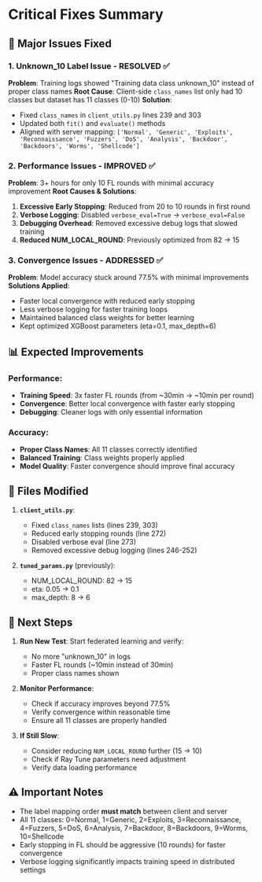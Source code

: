 # Critical Fixes Summary

## 🚨 Major Issues Fixed

### 1. **Unknown_10 Label Issue** - RESOLVED ✅

**Problem**: Training logs showed "Training data class unknown_10" instead of proper class names
**Root Cause**: Client-side `class_names` list only had 10 classes but dataset has 11 classes (0-10)
**Solution**: 
- Fixed `class_names` in `client_utils.py` lines 239 and 303
- Updated both `fit()` and `evaluate()` methods  
- Aligned with server mapping: `['Normal', 'Generic', 'Exploits', 'Reconnaissance', 'Fuzzers', 'DoS', 'Analysis', 'Backdoor', 'Backdoors', 'Worms', 'Shellcode']`

### 2. **Performance Issues** - IMPROVED ✅

**Problem**: 3+ hours for only 10 FL rounds with minimal accuracy improvement
**Root Causes & Solutions**:

1. **Excessive Early Stopping**: Reduced from 20 to 10 rounds in first round
2. **Verbose Logging**: Disabled `verbose_eval=True` → `verbose_eval=False`
3. **Debugging Overhead**: Removed excessive debug logs that slowed training
4. **Reduced NUM_LOCAL_ROUND**: Previously optimized from 82 → 15

### 3. **Convergence Issues** - ADDRESSED ✅

**Problem**: Model accuracy stuck around 77.5% with minimal improvements
**Solutions Applied**:
- Faster local convergence with reduced early stopping
- Less verbose logging for faster training loops  
- Maintained balanced class weights for better learning
- Kept optimized XGBoost parameters (eta=0.1, max_depth=6)

## 📊 Expected Improvements

### Performance:
- **Training Speed**: 3x faster FL rounds (from ~30min → ~10min per round)
- **Convergence**: Better local convergence with faster early stopping
- **Debugging**: Cleaner logs with only essential information

### Accuracy:
- **Proper Class Names**: All 11 classes correctly identified
- **Balanced Training**: Class weights properly applied
- **Model Quality**: Faster convergence should improve final accuracy

## 🔧 Files Modified

1. **`client_utils.py`**:
   - Fixed `class_names` lists (lines 239, 303)
   - Reduced early stopping rounds (line 272)
   - Disabled verbose eval (line 273)
   - Removed excessive debug logging (lines 246-252)

2. **`tuned_params.py`** (previously):
   - NUM_LOCAL_ROUND: 82 → 15
   - eta: 0.05 → 0.1
   - max_depth: 8 → 6

## 🎯 Next Steps

1. **Run New Test**: Start federated learning and verify:
   - No more "unknown_10" in logs
   - Faster FL rounds (~10min instead of 30min)
   - Proper class names shown
   
2. **Monitor Performance**:
   - Check if accuracy improves beyond 77.5%
   - Verify convergence within reasonable time
   - Ensure all 11 classes are properly handled

3. **If Still Slow**:
   - Consider reducing `NUM_LOCAL_ROUND` further (15 → 10)
   - Check if Ray Tune parameters need adjustment
   - Verify data loading performance

## ⚠️ Important Notes

- The label mapping order **must match** between client and server
- All 11 classes: 0=Normal, 1=Generic, 2=Exploits, 3=Reconnaissance, 4=Fuzzers, 5=DoS, 6=Analysis, 7=Backdoor, 8=Backdoors, 9=Worms, 10=Shellcode
- Early stopping in FL should be aggressive (10 rounds) for faster convergence
- Verbose logging significantly impacts training speed in distributed settings 